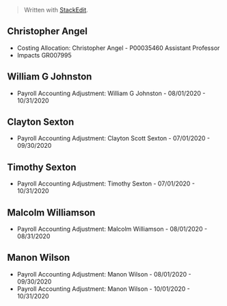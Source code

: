 


> Written with [StackEdit](https://stackedit.io/).

## Christopher Angel
-  Costing Allocation: Christopher Angel - P00035460 Assistant Professor
-  Impacts GR007995

## William G Johnston
- Payroll Accounting Adjustment: William G Johnston - 08/01/2020 - 10/31/2020

## Clayton Sexton
- Payroll Accounting Adjustment: Clayton Scott Sexton - 07/01/2020 - 09/30/2020

## Timothy Sexton
- Payroll Accounting Adjustment: Timothy Sexton - 07/01/2020 - 10/31/2020

## Malcolm Williamson
- Payroll Accounting Adjustment: Malcolm Williamson - 08/01/2020 - 08/31/2020

## Manon Wilson
- Payroll Accounting Adjustment: Manon Wilson - 08/01/2020 - 09/30/2020
- Payroll Accounting Adjustment: Manon Wilson - 10/01/2020 - 10/31/2020

<!--stackedit_data:
eyJoaXN0b3J5IjpbLTQxMTc1Njk4MywxNzUwOTQ1ODM2LDE4NT
I5ODYzMjJdfQ==
-->